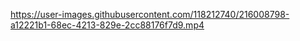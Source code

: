 

https://user-images.githubusercontent.com/118212740/216008798-a12221b1-68ec-4213-829e-2cc88176f7d9.mp4

